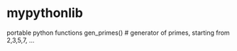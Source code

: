 # mypythonlib
portable python functions
gen_primes() # generator of primes, starting from 2,3,5,7, ...
